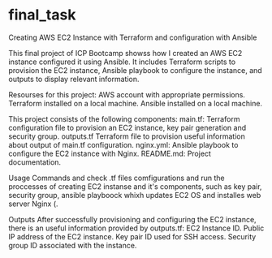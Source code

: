 # final_task

Creating AWS EC2 Instance with Terraform and configuration with Ansible

This final project of ICP Bootcamp showss how I created an AWS EC2 instance  configured it using Ansible. It includes Terraform scripts to provision the EC2 instance, Ansible playbook to configure the instance, and outputs to display relevant information.

Resourses for this project:
  AWS account with appropriate permissions.
  Terraform installed on a local machine.
  Ansible installed on a local machine.
 
This project consists of the following components:
  main.tf: Terraform configuration file to provision an EC2 instance, key pair generation and security group.
  outputs.tf Terraform file to provision useful information about output of main.tf configuration.
  nginx.yml: Ansible playbook to configure the EC2 instance with Nginx.
  README.md: Project documentation.

Usage
  Commands <terraform init> and <terraform apply> check .tf files comfigurations and run the proccesses of creating EC2 instanse and it's components, such as key pair, security group, ansible playboock whixh updates EC2 OS and installes web server Nginx (. 

  Outputs
After successfully provisioning and configuring the EC2 instance, there is an useful information provided by outputs.tf:
  EC2 Instance ID.
  Public IP address of the EC2 instance.
  Key pair ID used for SSH access.
  Security group ID associated with the instance.


